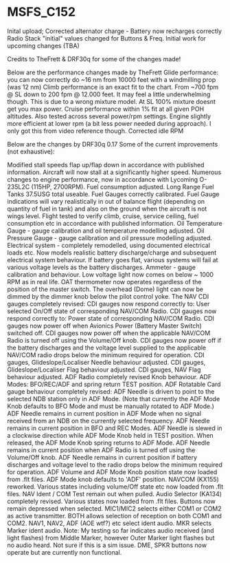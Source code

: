 # MSFS_C152

Inital upload;
Corrected alternator charge - Battery now recharges correctly
Radio Stack "initial" values changed for Buttons & Freq.
Initial work for upcoming changes (TBA)


Credits to TheFrett & DRF30q for some of the changes made!

Below are the performance changes made by TheFrett
Glide performance: you can now correctly do ~16 nm from 10000 feet with a windmilling prop (was 12 nm)
Climb performance is an exact fit to the chart. From ~700 fpm @ SL down to 200 fpm @ 12.000 feet. It may feel a little underwhelming though. This is due to a wrong mixture model. At SL 100% mixture doesnt get you max power.
Cruise performance within 1% fit at all given POH altitudes. Also tested across several power/rpm settings.
Engine slightly more efficient at lower rpm (a bit less power needed during approach). I only got this from video reference though.
Corrected idle RPM

Below are the changes by DRF30q
0.17
Some of the current improvements (not exhaustive):

Modified stall speeds flap up/flap down in accordance with published information. Aircraft will now stall at a significantly higher speed.
Numerous changes to engine performance, now in accordance with Lycoming O-235L2C (115HP, 2700RPM).
Fuel consumption adjusted.
Long Range Fuel Tanks 37.5USG total useable.
Fuel Gauges correctly calibrated.
Fuel Gauge indications will vary realistically in out of balance flight (depending on quantity of fuel in tank) and also on the ground when the aircraft is not wings level.
Flight tested to verify climb, cruise, service ceiling, fuel consumption etc in accordance with published information.
Oil Temperature Gauge - gauge calibration and oil temperature modelling adjusted.
Oil Pressure Gauge - gauge calibration and oil pressure modelling adjusted.
Electrical system - completely remodelled, using documented electrical loads etc.
Now models realistic battery discharge/charge and subsequent electrical system behaviour.
If battery goes flat, various systems will fail at various voltage levels as the battery discharges.
Ammeter - gauge calibration and behaviour.
Low voltage light now comes on below ~ 1000 RPM as in real life.
OAT thermometer now operates regardless of the position of the master switch.
The overhead (Dome) light can now be dimmed by the dimmer knob below the pilot control yoke.
The NAV CDI gauges completely revised:
CDI gauges now respond correctly to: User selected On/Off state of corresponding NAV/COM Radio.
CDI gauges now respond correctly to: Power state of corresponding NAV/COM Radio.
CDI gauges now power off when Avionics Power (Battery Master Switch) switched off.
CDI gauges now power off when the applicable NAV/COM Radio is turned off using the Volume/Off knob.
CDI gauges now power off if the battery discharges and the voltage level supplied to the applicable NAV/COM radio drops below the minimum required for operation.
CDI gauges, Glideslope/Localiser Needle behaviour adjusted.
CDI gauges, Glideslope/Localiser Flag behaviour adjusted.
CDI gauges, NAV Flag behaviour adjusted.
ADF Radio completely revised Knob behaviour. ADF Modes: BFO/REC/ADF and spring return TEST position.
ADF Rotatable Card gauge behaviour completely revised:
ADF Needle is driven to point to the selected NDB station only in ADF Mode. (Note that currently the ADF Mode Knob defaults to BFO Mode and must be manually rotated to ADF Mode.)
ADF Needle remains in current position in ADF Mode when no signal received from an NDB on the currently selected frequency.
ADF Needle remains in current position in BFO and REC Modes.
ADF Needle is slewed in a clockwise direction while ADF Mode Knob held in TEST position. When released, the ADF Mode Knob spring returns to ADF Mode.
ADF Needle remains in current position when ADF Radio is turned off using the Volume/Off knob.
ADF Needle remains in current position if battery discharges and voltage level to the radio drops below the minimum required for operation.
ADF Volume and ADF Mode Knob position state now loaded from .flt files. ADF Mode knob defaults to 'ADF' position.
NAVCOM (KX155) reworked. Various states including volume/Off state etc now loaded from .flt files.
NAV Ident / COM Test remain out when pulled.
Audio Selector (KA134) completely revised. Various states now loaded from .flt files.
Buttons now remain depressed when selected.
MIC1/MIC2 selects either COM1 or COM2 as active transmitter.
BOTH allows selection of reception on both COM1 and COM2.
NAV1, NAV2, ADF (AOE wtf?) etc select ident audio.
MKR selects Marker ident audio. Note: My testing so far indicates audio received (and light flashes) from Middle Marker, however Outer Marker light flashes but no audio heard. Not sure if this is a sim issue.
DME, SPKR buttons now operate but are currently non functional.
